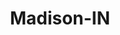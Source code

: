 ---
title: Madison-IN
slug: madison-in
f_state:
- cms/state/indiana.md
f_locations:
- cms/payday-loan/cash-today-8772.md
- cms/payday-loan/cash-today-8773.md
- cms/payday-loan/check-into-cash-11813.md
- cms/payday-loan/check-into-cash-11864.md
- cms/payday-loan/check-into-cash-indiana-llc-13160.md
- cms/payday-loan/mr-payday-22160.md
updated-on: '2024-05-30T13:41:28.615Z'
created-on: '2024-05-30T13:41:28.615Z'
published-on: '2024-05-30T13:54:32.469Z'
f_city: Madison
layout: '[city].html'
tags: city
---